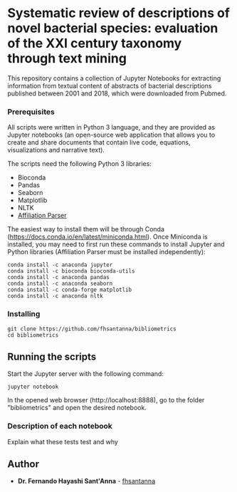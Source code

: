 # Systematic review of descriptions of novel bacterial species: evaluation of the XXI century taxonomy through text mining

This repository contains a collection of Jupyter Notebooks for extracting information from textual content of abstracts of bacterial descríptions published between 2001 and 2018, which were downloaded from Pubmed.

### Prerequisites

All scripts were written in Python 3 language, and they are provided as Jupyter notebooks (an open-source web application that allows you to create and share documents that contain live code, equations, visualizations and narrative text).

The scripts need the following Python 3 libraries:
- Bioconda
- Pandas
- Seaborn
- Matplotlib
- NLTK
- [Affiliation Parser](https://github.com/titipata/affiliation_parser) 

The easiest way to install them will be through Conda (https://docs.conda.io/en/latest/miniconda.html).
Once Miniconda is installed, you may need to first run these commands to install Jupyter and Python libraries (Affiliation Parser must be installed independently):

```
conda install -c anaconda jupyter
conda install -c bioconda bioconda-utils
conda install -c anaconda pandas 
conda install -c anaconda seaborn 
conda install -c conda-forge matplotlib
conda install -c anaconda nltk
```

### Installing

```
git clone https://github.com/fhsantanna/bibliometrics
cd bibliometrics
```

## Running the scripts
Start the Jupyter server with the following command:
```
jupyter notebook
```
In the opened web browser (http://localhost:8888), go to the folder "bibliometrics" and open the desired notebook.

### Description of each notebook

Explain what these tests test and why

## Author

* **Dr. Fernando Hayashi Sant'Anna** - [fhsantanna](https://github.com/PurpleBooth)

